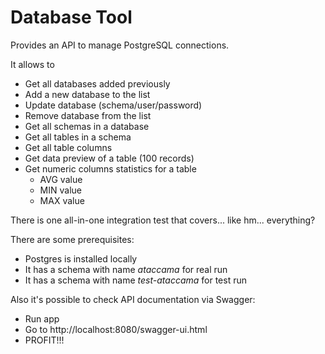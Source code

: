 # Database Tool
Provides an API to manage PostgreSQL connections.

It allows to 
- Get all databases added previously
- Add a new database to the list
- Update database (schema/user/password)
- Remove database from the list
- Get all schemas in a database
- Get all tables in a schema
- Get all table columns
- Get data preview of a table (100 records)
- Get numeric columns statistics for a table
  - AVG value
  - MIN value
  - MAX value

There is one all-in-one integration test that covers... like hm... everything?

There are some prerequisites:
- Postgres is installed locally
- It has a schema with name *ataccama* for real run
- It has a schema with name *test-ataccama* for test run

Also it's possible to check API documentation via Swagger:
- Run app
- Go to http://localhost:8080/swagger-ui.html
- PROFIT!!!

